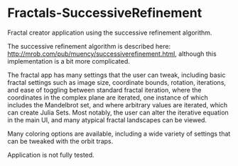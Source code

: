 # Fractals-SuccessiveRefinement

Fractal creator application using the successive refinement algorithm.

The successive refinement algorithm is described here: http://mrob.com/pub/muency/successiverefinement.html, although this implementation is a bit more complicated.

The fractal app has many settings that the user can tweak, including basic fractal settings such as image size, coordinate bounds, rotation, iterations, and ease of toggling between standard fractal iteration, where the coordinates in the complex plane are iterated, one instance of which includes the Mandelbrot set, and where arbitrary values are iterated, which can create Julia Sets. Most notably, the user can alter the iterative equation in the main UI, and many atypical fractal landscapes can be viewed. 

Many coloring options are available, including a wide variety of settings that can be tweaked with the orbit traps.

Application is not fully tested.
